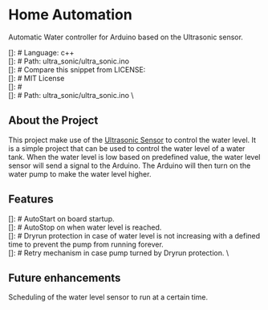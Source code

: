 # Home Automation

Automatic Water controller for Arduino based on the Ultrasonic sensor.

[]: # Language: c++ \
[]: # Path: ultra_sonic/ultra_sonic.ino \
[]: # Compare this snippet from LICENSE: \
[]: # MIT License \
[]: # \
[]: # Path: ultra_sonic/ultra_sonic.ino \

## About the Project

This project make use of the [Ultrasonic Sensor](https://www.arduino.cc/en/Reference/UltrasonicSensor) to control the water level. It is a simple project that can be used to control the water level of a water tank. When the water level is low based on predefined value, the water level sensor will send a signal to the Arduino. The Arduino will then turn on the water pump to make the water level higher.

## Features

[]: # AutoStart on board startup. \
[]: # AutoStop on when water level is reached. \
[]: # Dryrun protection in case of water level is not increasing with a defined time to prevent the pump from running forever. \
[]: # Retry mechanism in case pump turned by Dryrun protection. \

## Future enhancements

Scheduling of the water level sensor to run at a certain time.
